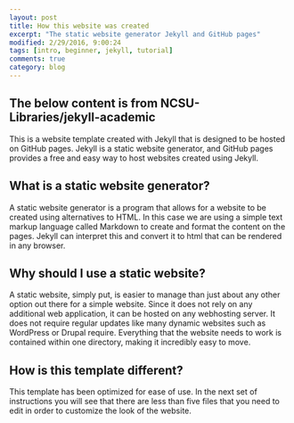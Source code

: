 ```yaml
---
layout: post
title: How this website was created
excerpt: "The static website generator Jekyll and GitHub pages"
modified: 2/29/2016, 9:00:24
tags: [intro, beginner, jekyll, tutorial]
comments: true
category: blog
---
```


## The below content is from NCSU-Libraries/jekyll-academic
This is a website template created with Jekyll that is designed to be hosted on GitHub pages. Jekyll is a static website generator, and GitHub pages provides a free and easy way to host websites created using Jekyll.

## What is a static website generator?
A static website generator is a program that allows for a website to be created using alternatives to HTML. In this case we are using a simple text markup language called Markdown to create and format the content on the pages. Jekyll can interpret this and convert it to html that can be rendered in any browser.

## Why should I use a static website?
A static website, simply put, is easier to manage than just about any other option out there for a simple website. Since it does not rely on any additional web application, it can be hosted on any webhosting server. It does not require regular updates like many dynamic websites such as WordPress or Drupal require. Everything that the website needs to work is contained within one directory, making it incredibly easy to move.

## How is this template different?
This template has been optimized for ease of use. In the next set of instructions you will see that there are less than five files that you need to edit in order to customize the look of the website.
